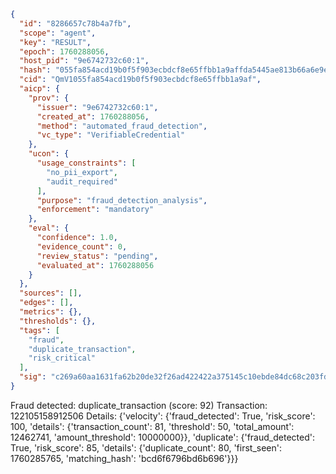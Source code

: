 ```json
{
  "id": "8286657c78b4a7fb",
  "scope": "agent",
  "key": "RESULT",
  "epoch": 1760288056,
  "host_pid": "9e6742732c60:1",
  "hash": "055fa854acd19b0f5f903ecbdcf8e65ffbb1a9affda5445ae813b66a6e9e3f50",
  "cid": "QmV1055fa854acd19b0f5f903ecbdcf8e65ffbb1a9af",
  "aicp": {
    "prov": {
      "issuer": "9e6742732c60:1",
      "created_at": 1760288056,
      "method": "automated_fraud_detection",
      "vc_type": "VerifiableCredential"
    },
    "ucon": {
      "usage_constraints": [
        "no_pii_export",
        "audit_required"
      ],
      "purpose": "fraud_detection_analysis",
      "enforcement": "mandatory"
    },
    "eval": {
      "confidence": 1.0,
      "evidence_count": 0,
      "review_status": "pending",
      "evaluated_at": 1760288056
    }
  },
  "sources": [],
  "edges": [],
  "metrics": {},
  "thresholds": {},
  "tags": [
    "fraud",
    "duplicate_transaction",
    "risk_critical"
  ],
  "sig": "c269a60aa1631fa62b20de32f26ad422422a375145c10ebde84dc68c203fd5f8"
}
```

Fraud detected: duplicate_transaction (score: 92)
Transaction: 122105158912506
Details: {'velocity': {'fraud_detected': True, 'risk_score': 100, 'details': {'transaction_count': 81, 'threshold': 50, 'total_amount': 12462741, 'amount_threshold': 10000000}}, 'duplicate': {'fraud_detected': True, 'risk_score': 85, 'details': {'duplicate_count': 80, 'first_seen': 1760285765, 'matching_hash': 'bcd6f6796bd6b696'}}}